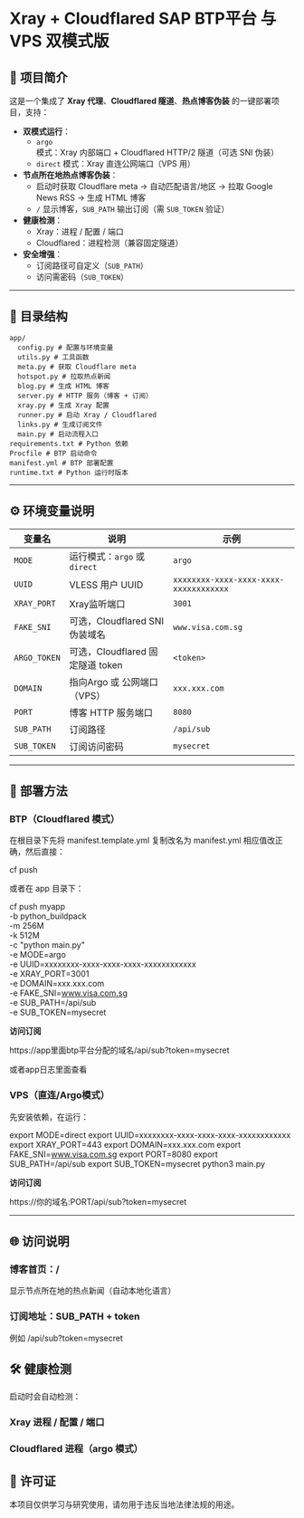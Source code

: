 
# Xray + Cloudflared SAP BTP平台 与 VPS 双模式版

## 📌 项目简介

这是一个集成了 **Xray 代理**、**Cloudflared 隧道**、**热点博客伪装** 的一键部署项目，支持：

- **双模式运行**：
  - `argo` 模式：Xray 内部端口 + Cloudflared HTTP/2 隧道（可选 SNI 伪装）
  - `direct` 模式：Xray 直连公网端口（VPS 用）
- **节点所在地热点博客伪装**：
  - 启动时获取 Cloudflare meta → 自动匹配语言/地区 → 拉取 Google News RSS → 生成 HTML 博客
  - `/` 显示博客，`SUB_PATH` 输出订阅（需 `SUB_TOKEN` 验证）
- **健康检测**：
  - Xray：进程 / 配置 / 端口
  - Cloudflared：进程检测（兼容固定隧道）
- **安全增强**：
  - 订阅路径可自定义（`SUB_PATH`）
  - 访问需密码（`SUB_TOKEN`）

---

## 📂 目录结构

    app/ 
      config.py # 配置与环境变量 
      utils.py # 工具函数 
      meta.py # 获取 Cloudflare meta 
      hotspot.py # 拉取热点新闻 
      blog.py # 生成 HTML 博客 
      server.py # HTTP 服务（博客 + 订阅） 
      xray.py # 生成 Xray 配置 
      runner.py # 启动 Xray / Cloudflared 
      links.py # 生成订阅文件 
      main.py # 启动流程入口 
    requirements.txt # Python 依赖 
    Procfile # BTP 启动命令 
    manifest.yml # BTP 部署配置 
    runtime.txt # Python 运行时版本

---

## ⚙️ 环境变量说明

| 变量名 | 说明 | 示例 |
|--------|------|------|
| `MODE` | 运行模式：`argo` 或 `direct` | `argo` |
| `UUID` | VLESS 用户 UUID | `xxxxxxxx-xxxx-xxxx-xxxx-xxxxxxxxxxxx` |
| `XRAY_PORT` | Xray监听端口 | `3001` |
| `FAKE_SNI` | 可选，Cloudflared SNI 伪装域名 | `www.visa.com.sg` |
| `ARGO_TOKEN` | 可选，Cloudflared 固定隧道 token | `<token>` |
| `DOMAIN` | 指向Argo 或 公网端口（VPS） | `xxx.xxx.com` |
| `PORT` | 博客 HTTP 服务端口 | `8080` |
| `SUB_PATH` | 订阅路径 | `/api/sub` |
| `SUB_TOKEN` | 订阅访问密码 | `mysecret` |

---

## 🚀 部署方法

### **BTP（Cloudflared 模式）**

在根目录下先将 manifest.template.yml 复制改名为 manifest.yml 相应值改正确，然后直接：

cf push

或者在 app 目录下：

cf push myapp \
  -b python_buildpack \
  -m 256M \
  -k 512M \
  -c "python main.py" \
  -e MODE=argo \
  -e UUID=xxxxxxxx-xxxx-xxxx-xxxx-xxxxxxxxxxxx \
  -e XRAY_PORT=3001 \
  -e DOMAIN=xxx.xxx.com \
  -e FAKE_SNI=www.visa.com.sg \
  -e SUB_PATH=/api/sub \
  -e SUB_TOKEN=mysecret

**访问订阅**

  https://app里面btp平台分配的域名/api/sub?token=mysecret

或者app日志里面查看

### **VPS（直连/Argo模式）**

先安装依赖，在运行：

export MODE=direct
export UUID=xxxxxxxx-xxxx-xxxx-xxxx-xxxxxxxxxxxx
export XRAY_PORT=443
export DOMAIN=xxx.xxx.com
export FAKE_SNI=www.visa.com.sg
export PORT=8080
export SUB_PATH=/api/sub
export SUB_TOKEN=mysecret
python3 main.py

**访问订阅**

  https://你的域名:PORT/api/sub?token=mysecret

---

## 🌐 访问说明

### 博客首页：/

显示节点所在地的热点新闻（自动本地化语言）

### 订阅地址：SUB_PATH + token

例如 /api/sub?token=mysecret

## 🛠 健康检测

启动时会自动检测：

### Xray 进程 / 配置 / 端口

### Cloudflared 进程（argo 模式）

## 📜 许可证

本项目仅供学习与研究使用，请勿用于违反当地法律法规的用途。
